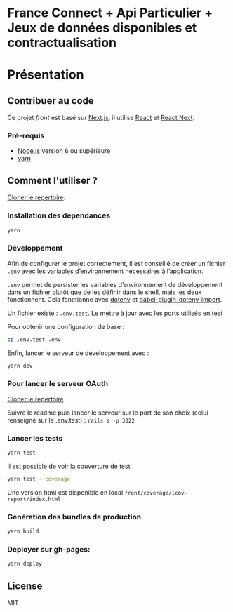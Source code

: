 # France Connect + Api Particulier + Jeux de données disponibles et contractualisation

# Présentation


## Contribuer au code

Ce projet _front_ est basé sur [Next.js](https://github.com/zeit/next.js), il utilise [React](https://reactjs.org) et [React Next](https://github.com/zeit/next.js/).

### Pré-requis

* [Node.js](https://nodejs.org) version 6 ou supérieure
* [yarn](https://yarnpkg.com)

## Comment l'utiliser ?

[Cloner le repertoire](git@github.com:betagouv/api-particulier-courtier-front.git):

### Installation des dépendances

```bash
yarn
```

### Développement

Afin de configurer le projet correctement, il est conseillé de créer un fichier `.env` avec les variables d’environnement nécessaires à l’application.

`.env` permet de persister les variables d’environnement de développement dans un fichier plutôt que de les définir dans le shell, mais les deux fonctionnent. Cela fonctionne avec [dotenv](https://github.com/motdotla/dotenv) et [babel-plugin-dotenv-import](https://github.com/tusbar/babel-plugin-dotenv-import).

Un fichier  existe : `.env.test`.
Le mettre à jour avec les ports utilisés en test

Pour obtenir une configuration de base :

```bash
cp .env.test .env
```

Enfin, lancer le serveur de développement avec :

```bash
yarn dev
```

### Pour lancer le serveur OAuth

[Cloner le repertoire](git@github.com:betagouv/api-particulier-courtier-oauth.git)

Suivre le readme puis lancer le serveur sur le port de son choix (celui renseigné sur le .env.test) :
`rails s -p 3022`


### Lancer les tests

```bash
yarn test
```

Il est possible de voir la couverture de test
```bash
yarn test --coverage
```

Une version html est disponible en local `front/coverage/lcov-report/index.html`

### Génération des bundles de production

```bash
yarn build
```

### Déployer sur gh-pages:

```bash
yarn deploy
```

## License

MIT
